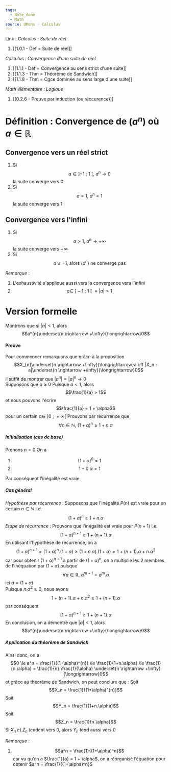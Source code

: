 ```yaml
---
tags:
  - Note_done
  - Math
source: UMons - Calculus
---
```


Link :
_Calculus : Suite de réel_
1. [[1.0.1 - Déf = Suite de réel]]

_Calculus : Convergence d’une suite de réel_
1. [[1.1.1 - Déf = Convergence au sens strict d'une suite]]
2. [[1.1.3 - Thm = Théorème de Sandwich]]
3. [[1.1.8 - Thm = Cgce dominée au sens large d'une suite]]

_Math élémentaire : Logique_ 
1. [[0.2.6 - Preuve par induction (ou réccurence)]]
# Définition : Convergence de $(a^n)$ où $a \in \mathbb{R}$
## Convergence vers un réel strict
1. Si $$a \in\left]-1\ ;\ 1\ \right[,\ a^n \rightarrow 0$$ la suite converge vers 0
2. Si $$a = 1,\ a^n = 1$$ la suite converge vers 1
## Convergence vers l'infini
1. Si $$a > 1,\ a^n \rightarrow +\infty$$ la suite converge vers $+\infty$ 
2. Si $$a \le -1,\ \text{alors}\ (a^n)\ \text{ne converge pas}$$

_Remarque_ :
1. L'exhaustivité s'applique aussi vers la convergence vers l'infini
2. $$a \in\ ]-1\ ;\ 1\ [\ \equiv |a| < 1$$

# Version formelle
Montrons que si $|a| < 1$, alors $$a^{n}\underset{n \rightarrow  +\infty}{\longrightarrow}0$$

#### Preuve 
Pour commencer remarquons que grâce à la proposition $$X_{n}\underset{n \rightarrow  +\infty}{\longrightarrow}a \iff |X_n -a|\underset{n \rightarrow  +\infty}{\longrightarrow}0$$ il suffit de montrer que $|a^n| = |a|^n \rightarrow 0$  
Supposons que $a \ge 0$ 
Puisque $a < 1$, alors $$\frac{1}{a} > 1$$ et nous pouvons l'écrire $$\frac{1}{a} = 1 + \alpha$$ pour un certain $\alpha \in\ ]0\ ;\ +\infty[$ 
Prouvons par récurrence que $$\forall n \in \mathbb{N},\ (1+\alpha)^n \ge 1 + n.\alpha$$ 
##### Initialisation (cas de base)
Prenons $n = 0$ 
On a 
1. $$(1+\alpha)^0 = 1$$
2. $$1 + 0.\alpha = 1$$

Par conséquent l'inégalité est vraie

##### Cas général
_Hypothèse par récurrence_ : 
Supposons que l'inégalité $P(n)$ est vraie pour un certain $n \in \mathbb{N}$ i.e. $$(1+\alpha)^n \ge 1 + n.\alpha$$
_Etape de récurrence_ : 
Prouvons que l'inégalité est vraie pour $P(n+1)$ i.e. $$(1+\alpha)^{n+1} \ge 1 + (n+1).\alpha$$
En utilisant l'hypothèse de récurrence, on a$$(1+\alpha)^{n+1} = (1+\alpha)^{n}.(1+\alpha) \ge (1 +n.\alpha).(1+\alpha) = 1+(n+1).\alpha+ n.\alpha^2$$ car pour obtenir $(1+\alpha)^{n+1}$ à partir de $(1+\alpha)^n$, on a multiplié les 2 membres de l'inéquation par $(1+\alpha)$ puisque $$\forall a \in \mathbb{R},\ a^{m+1} = a^m.a$$ici $a = (1 + \alpha)$   
Puisque $n.\alpha^2 \ge 0$, nous avons $$1+(n+1).\alpha+ n.\alpha^2 \ge 1+(n+1).\alpha$$par conséquent $$(1+\alpha)^{n+1} \ge 1 + (n+1).\alpha$$
En conclusion, on a démontré que $|a| < 1$, alors $$a^{n}\underset{n \rightarrow  +\infty}{\longrightarrow}0$$


##### Application du théorème de Sandwich
Ainsi donc, on a $$0 \le a^n = \frac{1}{(1+\alpha)^{n}} \le \frac{1}{1+n.\alpha} \le \frac{1}{n.\alpha} = \frac{1}{n}.\frac{1}{\alpha} \underset{n \rightarrow  +\infty}{\longrightarrow}0$$
et grâce au théorème de Sandwich, on peut conclure que :
Soit $$X_n = \frac{1}{(1+\alpha)^{n}}$$
Soit $$Y_n = \frac{1}{1+n.\alpha}$$
Soit $$Z_n = \frac{1}{n.\alpha}$$
Si $X_n$ et $Z_n$ tendent vers 0, alors $Y_n$ tend aussi vers 0

_Remarque_ :
1. $$a^n = \frac{1}{(1+\alpha)^n}$$ car vu qu’on a $\frac{1}{a} = 1 + \alpha$, on a réorganisé l’équation pour obtenir $a^n = \frac{1}{(1+\alpha)^n}$
